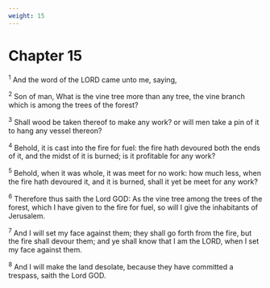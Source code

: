 ```yaml
---
weight: 15
---
```


# Chapter 15

<sup>1</sup> And the word of the LORD came unto me, saying, 

<sup>2</sup> Son of man, What is the vine tree more than any tree, the vine branch which is among the trees of the forest? 

<sup>3</sup> Shall wood be taken thereof to make any work? or will men take a pin of it to hang any vessel thereon? 

<sup>4</sup> Behold, it is cast into the fire for fuel: the fire hath devoured both the ends of it, and the midst of it is burned; is it profitable for any work? 

<sup>5</sup> Behold, when it was whole, it was meet for no work: how much less, when the fire hath devoured it, and it is burned, shall it yet be meet for any work? 

<sup>6</sup> Therefore thus saith the Lord GOD: As the vine tree among the trees of the forest, which I have given to the fire for fuel, so will I give the inhabitants of Jerusalem. 

<sup>7</sup> And I will set my face against them; they shall go forth from the fire, but the fire shall devour them; and ye shall know that I am the LORD, when I set my face against them. 

<sup>8</sup> And I will make the land desolate, because they have committed a trespass, saith the Lord GOD. 


